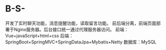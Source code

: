 # B-S-
开发了实时聊天功能，消息提醒功能，读取留言功能。
前后端分离，前端页面部署于Nginx服务器。后台接口统一通过代理服务器访问。
前端：Vue+javaScript+html+css
后端：SpringBoot+SpringMVC+SpringDataJpa+Mybatis+Netty
数据库：MySQL
